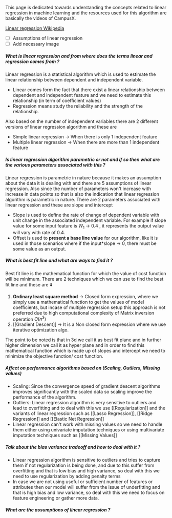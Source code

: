 This page is dedicated towards understanding the concepts related to linear regression in machine learning and the resources used for this algorithm are basically the videos of CampusX.

[Linear regression Wikipedia](https://en.wikipedia.org/wiki/Linear_regression#:~:text=In%20linear%20regression%2C%20the%20relationships,models%20are%20called%20linear%20models)

- [ ] Assumptions of linear regression
- [ ] Add necessary image

##### What is linear regression and from where does the terms linear and regression comes from ? 

Linear regression is a statistical algorithm which is used to estimate the linear relationship between dependent and independent variable.

- Linear comes form the fact that there exist a linear relationship between dependent and independent feature and we need to estimate this relationship (in term of coefficient values)
- Regression means study the reliability and the strength of the relationship.

Also based on the number of independent variables there are 2 different versions of linear regression algorithm and these are 

- Simple linear regression → When there is only 1 independent feature
- Multiple linear regression → When there are more than 1 independent feature

##### Is linear regression algorithm parametric or not and if so then what are the various parameters associated with this ? 

Linear regression is parametric in nature because it makes an assumption about the data it is dealing with and there are 5 assumptions of linear regression. Also since the number of parameters won't increase with increase in data points so that is also the indication that linear regression algorithm is parametric in nature. There are 2 parameters associated with linear regression and these are slope and intercept

- Slope is used to define the rate of change of dependent variable with unit change in the associated independent variable. For example if slope value for some input feature is $W_1$ → 0.4 , it represents the output value will vary with rate of 0.4.
- Offset is used to **present a base line value** for our algorithm, like it is used in those scenarios where if the input*slope → 0, there must be some value as an output.

##### What is best fit line and what are ways to find it ? 

Best fit line is the mathematical function for which the value of cost function will be minimum. There are 2 techniques which we can use to find the best fit line and these are ⬇️

1. **Ordinary least square method** → Closed form expression, where we simply use a mathematical function to get the values of model coefficients, but incase of multiple regression setup this approach is not preferred due to high computational complexity of Matrix inversion operation $O(n^3)$
2. [[Gradient Descent]] → It is a Non closed form expression where we use iterative optimization algo.

The point to be noted is that in 3d we call it as best fit plane and in further higher dimension we call it as hyper plane and in order to find this mathematical function which is made up of slopes and intercept we need to minimize the objective function/ cost function.

##### Affect on performance algorithms based on (Scaling, Outliers, Missing values)

- Scaling: Since the convergence speed of gradient descent algorithms improves significantly with the scaled data so scaling improve the performance of the algorithm.
- Outliers: Linear regression algorithm is very sensitive to outliers and lead to overfitting and to deal with this we use [[Regularization]] and the variants of linear regression such as [[Lasso Regression]], [[Ridge Regression]] and [[Elastic Net Regression]]
- Linear regression can't work with missing values so we need to handle them either using univariate imputation techniques or using multivariate imputation techniques such as [[Missing Values]]


##### Talk about the bias variance tradeoff and how to deal with it ?

- Linear regression algorithm is sensitive to outliers and tries to capture them if not regularization is being done, and due to this suffer from overfitting and that is low bias and high variance, so deal with this we need to use regularization by adding penalty terms
- In case we are not using useful or sufficient number of features or attributes then our model will suffer from the issue of underfitting and that is high bias and low variance, so deal with this we need to focus on feature engineering or gather more data.
##### What are the assumptions of linear regression ? 



